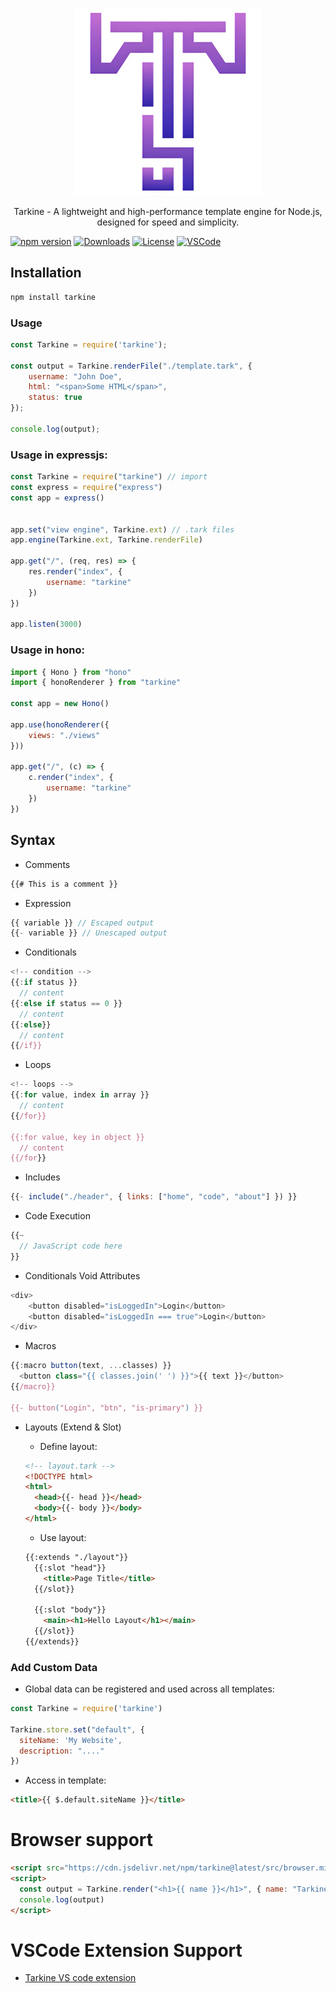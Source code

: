 <p align="center">
    <img src="https://raw.githubusercontent.com/madhanmaaz/tarkine/master/logo.webp" height="300">
</p>
<p align="center">
Tarkine - A lightweight and high-performance template engine for Node.js, designed for speed and simplicity.
</p>

[![npm version](https://img.shields.io/npm/v/tarkine.svg)](https://www.npmjs.com/package/tarkine)
[![Downloads](https://img.shields.io/npm/dm/tarkine.svg)](https://www.npmjs.com/package/tarkine)
[![License](https://img.shields.io/npm/l/tarkine.svg)](https://github.com/madhanmaaz/tarkine/blob/master/LICENSE)
[![VSCode](https://img.shields.io/badge/vscode-extension-blue?logo=visualstudiocode)](https://marketplace.visualstudio.com/items?itemName=madhanmaaz.tarkine-vscode-extension)

## Installation
```bash
npm install tarkine
```

### Usage
```js
const Tarkine = require('tarkine');

const output = Tarkine.renderFile("./template.tark", {
    username: "John Doe",
    html: "<span>Some HTML</span>",
    status: true
});

console.log(output);
```

### Usage in expressjs:
```js
const Tarkine = require("tarkine") // import
const express = require("express")
const app = express()


app.set("view engine", Tarkine.ext) // .tark files
app.engine(Tarkine.ext, Tarkine.renderFile)

app.get("/", (req, res) => {
    res.render("index", {
        username: "tarkine"
    })
})

app.listen(3000)
```

### Usage in hono:
```js
import { Hono } from "hono"
import { honoRenderer } from "tarkine"

const app = new Hono()

app.use(honoRenderer({
    views: "./views"
}))

app.get("/", (c) => {
    c.render("index", {
        username: "tarkine"
    })
})
```

## Syntax
- Comments
```js
{{# This is a comment }}
```

- Expression
```js
{{ variable }} // Escaped output
{{- variable }} // Unescaped output
```

- Conditionals
```js
<!-- condition -->
{{:if status }}
  // content
{{:else if status == 0 }}
  // content
{{:else}}
  // content
{{/if}}
```

- Loops
```js
<!-- loops -->
{{:for value, index in array }}
  // content
{{/for}}

{{:for value, key in object }}
  // content
{{/for}}
```

- Includes
```js
{{- include("./header", { links: ["home", "code", "about"] }) }}
```

- Code Execution
```js
{{~
  // JavaScript code here
}}
```

- Conditionals Void Attributes
```js
<div>
    <button disabled="isLoggedIn">Login</button>
    <button disabled="isLoggedIn === true">Login</button>
</div>
```

- Macros
```js
{{:macro button(text, ...classes) }}
  <button class="{{ classes.join(' ') }}">{{ text }}</button>
{{/macro}}

{{- button("Login", "btn", "is-primary") }}
```

- Layouts (Extend & Slot)
  - Define layout:
  ```html
  <!-- layout.tark -->
  <!DOCTYPE html>
  <html>
    <head>{{- head }}</head>
    <body>{{- body }}</body>
  </html>
  ```

  - Use layout:
  ```html
  {{:extends "./layout"}}
    {{:slot "head"}}
      <title>Page Title</title>
    {{/slot}}

    {{:slot "body"}}
      <main><h1>Hello Layout</h1></main>
    {{/slot}}
  {{/extends}}
  ```

### Add Custom Data
- Global data can be registered and used across all templates:
```js
const Tarkine = require('tarkine')

Tarkine.store.set("default", { 
  siteName: 'My Website',
  description: "...."
})
```

- Access in template:
```html
<title>{{ $.default.siteName }}</title>
```

# Browser support
```html
<script src="https://cdn.jsdelivr.net/npm/tarkine@latest/src/browser.min.js"></script>
<script>
  const output = Tarkine.render("<h1>{{ name }}</h1>", { name: "Tarkine" })
  console.log(output)
</script>
```

# VSCode Extension Support
- [Tarkine VS code extension](https://marketplace.visualstudio.com/items?itemName=madhanmaaz.tarkine-vscode-extension) 
